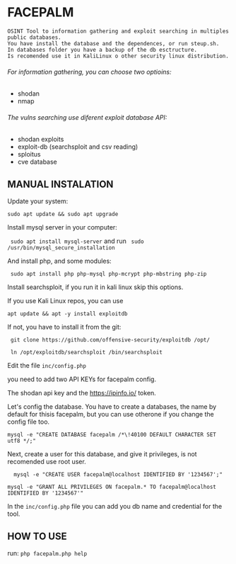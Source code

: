 # FACEPALM

```
OSINT Tool to information gathering and exploit searching in multiples public databases.
You have install the database and the dependences, or run steup.sh. 
In databases folder you have a backup of the db esctructure.
Is recomended use it in KaliLinux o other security linux distribution.

```

###### For information gathering, you can choose two optioins:
- shodan
- nmap 

###### The vulns searching use diferent exploit database API:
- shodan exploits
- exploit-db (searchsploit and csv reading)
- sploitus
- cve database

## MANUAL INSTALATION

Update your system:

``` sudo apt update && sudo apt upgrade ```

Install mysql server in your computer:

``` sudo apt install mysql-server``` and run ``` sudo /usr/bin/mysql_secure_installation``` 


And install php, and some modules: 

``` sudo apt install php php-mysql php-mcrypt php-mbstring php-zip```

Install searchsploit, if you run it in kali linux skip this options.

If you use Kali Linux repos, you can use 

``` apt update && apt -y install exploitdb ```

If not, you have to install it from the git:

``` git clone https://github.com/offensive-security/exploitdb /opt/```

``` ln /opt/exploitdb/searchsploit /bin/searchsploit```

Edit the file ```inc/config.php```

you need to add two API KEYs for facepalm config. 

The shodan api key and the https://ipinfo.io/ token.

Let's config the database. You have to create a databases, the name by default for thisis facepalm, but you can use otherone if you change the config file too.

``` mysql -e "CREATE DATABASE facepalm /*\!40100 DEFAULT CHARACTER SET utf8 */;" ```

Next, create a user for this database, and give it privileges, is not recomended use root user.

	  mysql -e "CREATE USER facepalm@localhost IDENTIFIED BY '1234567';"

``` mysql -e "GRANT ALL PRIVILEGES ON facepalm.* TO facepalm@localhost IDENTIFIED BY '1234567'" ```

In the ```inc/config.php``` file you can add you db name and credential for the tool.

## HOW TO USE

run: ``` php facepalm.php help ```
